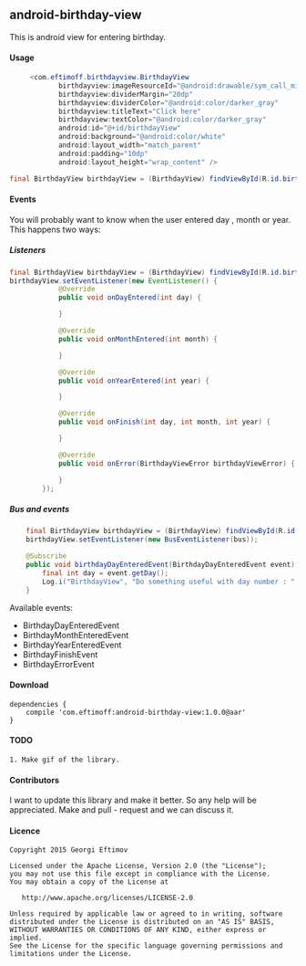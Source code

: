 ## android-birthday-view

This is android view for entering birthday.

#### Usage

```java
     <com.eftimoff.birthdayview.BirthdayView
            birthdayview:imageResourceId="@android:drawable/sym_call_missed"
            birthdayview:dividerMargin="20dp"
            birthdayview:dividerColor="@android:color/darker_gray"
            birthdayview:titleText="Click here"
            birthdayview:textColor="@android:color/darker_gray"
            android:id="@+id/birthdayView"
            android:background="@android:color/white"
            android:layout_width="match_parent"
            android:padding="10dp"
            android:layout_height="wrap_content" />

final BirthdayView birthdayView = (BirthdayView) findViewById(R.id.birthdayView);
```

#### Events
You will probably want to know when the user entered day , month or year.
This happens two ways:

##### Listeners

```java
final BirthdayView birthdayView = (BirthdayView) findViewById(R.id.birthdayView);
birthdayView.setEventListener(new EventListener() {
            @Override
            public void onDayEntered(int day) {

            }

            @Override
            public void onMonthEntered(int month) {

            }

            @Override
            public void onYearEntered(int year) {

            }

            @Override
            public void onFinish(int day, int month, int year) {

            }

            @Override
            public void onError(BirthdayViewError birthdayViewError) {

            }
        });
```

##### Bus and events

```java
    final BirthdayView birthdayView = (BirthdayView) findViewById(R.id.birthdayView);
    birthdayView.setEventListener(new BusEventListener(bus));

    @Subscribe
    public void birthdayDayEnteredEvent(BirthdayDayEnteredEvent event) {
        final int day = event.getDay();
        Log.i("BirthdayView", "Do something useful with day number : " + day);
    }
```

Available events:

* BirthdayDayEnteredEvent
* BirthdayMonthEnteredEvent
* BirthdayYearEnteredEvent
* BirthdayFinishEvent
* BirthdayErrorEvent


#### Download

	dependencies {
		compile 'com.eftimoff:android-birthday-view:1.0.0@aar'
	}

#### TODO

    1. Make gif of the library.

#### Contributors

I want to update this library and make it better. So any help will be appreciated.
Make and pull - request and we can discuss it.

#### Licence

    Copyright 2015 Georgi Eftimov

    Licensed under the Apache License, Version 2.0 (the "License");
    you may not use this file except in compliance with the License.
    You may obtain a copy of the License at

       http://www.apache.org/licenses/LICENSE-2.0

    Unless required by applicable law or agreed to in writing, software
    distributed under the License is distributed on an "AS IS" BASIS,
    WITHOUT WARRANTIES OR CONDITIONS OF ANY KIND, either express or implied.
    See the License for the specific language governing permissions and
    limitations under the License.
